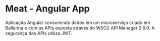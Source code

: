 # Meat - Angular App

Aplicação Angular consumindo dados em um microserviço criado em Ballerina e com as APIs exposta através do WSO2 API Manager 2.6.0. A segurança das APIs utiliza JWT.



